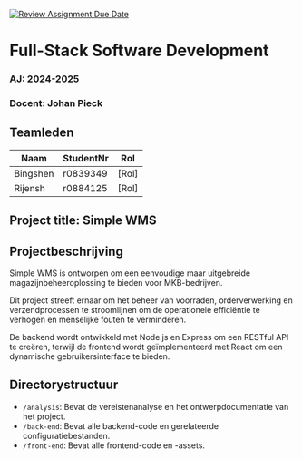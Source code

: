 [![Review Assignment Due Date](https://classroom.github.com/assets/deadline-readme-button-22041afd0340ce965d47ae6ef1cefeee28c7c493a6346c4f15d667ab976d596c.svg)](https://classroom.github.com/a/twPj_hbU)

# **Full-Stack Software Development**
### **AJ: 2024-2025**
### **Docent: Johan Pieck**

## Teamleden
| Naam            | StudentNr | Rol          |
|-----------------|-----------|--------------|
| Bingshen | r0839349 | [Rol] |
| Rijensh | r0884125 | [Rol] |

## Project title: Simple WMS

## Projectbeschrijving

Simple WMS is ontworpen om een eenvoudige maar uitgebreide magazijnbeheeroplossing te bieden voor MKB-bedrijven. 

Dit project streeft ernaar om het beheer van voorraden, orderverwerking en verzendprocessen te stroomlijnen om de operationele efficiëntie te verhogen en menselijke fouten te verminderen. 

De backend wordt ontwikkeld met Node.js en Express om een RESTful API te creëren, terwijl de frontend wordt geïmplementeerd met React om een dynamische gebruikersinterface te bieden.

## Directorystructuur

- `/analysis`: Bevat de vereistenanalyse en het ontwerpdocumentatie van het project.
- `/back-end`: Bevat alle backend-code en gerelateerde configuratiebestanden.
- `/front-end`: Bevat alle frontend-code en -assets.

